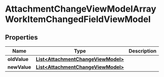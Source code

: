 

# AttachmentChangeViewModelArrayWorkItemChangedFieldViewModel


## Properties

| Name | Type | Description | Notes |
|------------ | ------------- | ------------- | -------------|
|**oldValue** | [**List&lt;AttachmentChangeViewModel&gt;**](AttachmentChangeViewModel.md) |  |  [optional] |
|**newValue** | [**List&lt;AttachmentChangeViewModel&gt;**](AttachmentChangeViewModel.md) |  |  [optional] |




